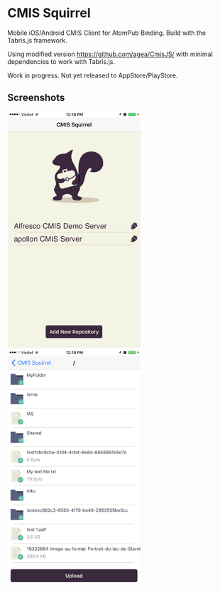 # CMIS Squirrel
Mobile iOS/Android CMIS Client for AtomPub Binding.
Build with the Tabris.js framework.

Using modified version https://github.com/agea/CmisJS/ with minimal dependencies to work with Tabris.js.

Work in progress. Not yet released to AppStore/PlayStore.

## Screenshots
<img src="./screenshots/repositories.png" width="300">
<img src="./screenshots/folder.png" width="300">
